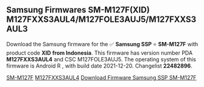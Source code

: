 <h2>Samsung Firmwares SM-M127F(XID) M127FXXS3AUL4/M127FOLE3AUJ5/M127FXXS3AUL3</h2>
Download the Samsung firmware for the ✅ <strong>Samsung SSP </strong> ⭐ <strong>SM-M127F</strong> with product code <strong>XID</strong> <strong> from Indonesia</strong>. This firmware has version number PDA <strong>M127FXXS3AUL4</strong> and CSC M127FOLE3AUJ5. The operating system of this firmware is Android R , with build date 2021-12-20. Changelist <strong>22482896</strong>.

[SM-M127F](https://samfirm.shop/samsung/model/SM-M127F)
[M127FXXS3AUL4](https://samfirm.shop/samsung/pda/M127FXXS3AUL4)
[Download Firmware Samsung SSP SM-M127F](https://samfirm.shop/samsung/firmware/483934)

